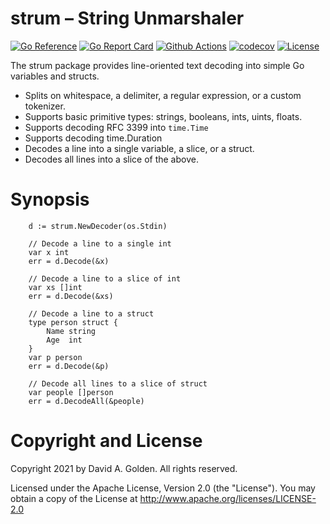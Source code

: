 # strum – String Unmarshaler

[![Go Reference](https://pkg.go.dev/badge/github.com/xdg-go/strum.svg)](https://pkg.go.dev/github.com/xdg-go/strum)
[![Go Report Card](https://goreportcard.com/badge/github.com/xdg-go/strum)](https://goreportcard.com/report/github.com/xdg-go/strum)
[![Github Actions](https://github.com/xdg-go/strum/actions/workflows/test.yml/badge.svg)](https://github.com/xdg-go/strum/actions/workflows/test.yml)
[![codecov](https://codecov.io/gh/xdg-go/strum/branch/master/graph/badge.svg)](https://codecov.io/gh/xdg-go/strum)
[![License](https://img.shields.io/badge/License-Apache%202.0-blue.svg)](https://opensource.org/licenses/Apache-2.0)

The strum package provides line-oriented text decoding into simple Go
variables and structs.

* Splits on whitespace, a delimiter, a regular expression, or a custom
  tokenizer.
* Supports basic primitive types: strings, booleans, ints, uints, floats.
* Supports decoding RFC 3399 into `time.Time`
* Supports decoding time.Duration
* Decodes a line into a single variable, a slice, or a struct.
* Decodes all lines into a slice of the above.

# Synopsis

```golang
	d := strum.NewDecoder(os.Stdin)

	// Decode a line to a single int
	var x int
	err = d.Decode(&x)

	// Decode a line to a slice of int
	var xs []int
	err = d.Decode(&xs)

	// Decode a line to a struct
	type person struct {
		Name string
		Age  int
	}
	var p person
	err = d.Decode(&p)

	// Decode all lines to a slice of struct
	var people []person
	err = d.DecodeAll(&people)
```

# Copyright and License

Copyright 2021 by David A. Golden. All rights reserved.

Licensed under the Apache License, Version 2.0 (the "License").
You may obtain a copy of the License at http://www.apache.org/licenses/LICENSE-2.0
